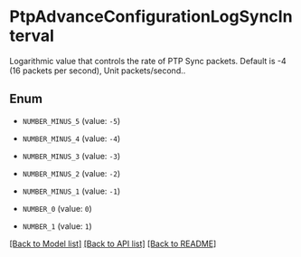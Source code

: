 # PtpAdvanceConfigurationLogSyncInterval

Logarithmic value that controls the rate of PTP Sync packets. Default is -4 (16 packets per second), Unit packets/second..

## Enum

* `NUMBER_MINUS_5` (value: `-5`)

* `NUMBER_MINUS_4` (value: `-4`)

* `NUMBER_MINUS_3` (value: `-3`)

* `NUMBER_MINUS_2` (value: `-2`)

* `NUMBER_MINUS_1` (value: `-1`)

* `NUMBER_0` (value: `0`)

* `NUMBER_1` (value: `1`)

[[Back to Model list]](../README.md#documentation-for-models) [[Back to API list]](../README.md#documentation-for-api-endpoints) [[Back to README]](../README.md)


